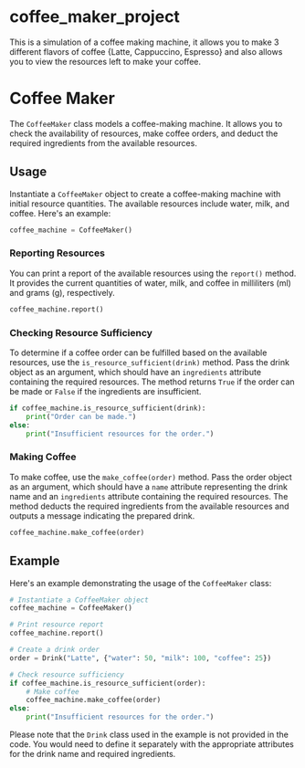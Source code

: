 # coffee_maker_project
This is a simulation of a coffee making machine, it allows you to make 3 different flavors of coffee {Latte, Cappuccino, Espresso} and also allows you to view the resources left to make your coffee.


# Coffee Maker

The `CoffeeMaker` class models a coffee-making machine. It allows you to check the availability of resources, make coffee orders, and deduct the required ingredients from the available resources.

## Usage

Instantiate a `CoffeeMaker` object to create a coffee-making machine with initial resource quantities. The available resources include water, milk, and coffee. Here's an example:

```python
coffee_machine = CoffeeMaker()
```

### Reporting Resources

You can print a report of the available resources using the `report()` method. It provides the current quantities of water, milk, and coffee in milliliters (ml) and grams (g), respectively.

```python
coffee_machine.report()
```

### Checking Resource Sufficiency

To determine if a coffee order can be fulfilled based on the available resources, use the `is_resource_sufficient(drink)` method. Pass the drink object as an argument, which should have an `ingredients` attribute containing the required resources. The method returns `True` if the order can be made or `False` if the ingredients are insufficient.

```python
if coffee_machine.is_resource_sufficient(drink):
    print("Order can be made.")
else:
    print("Insufficient resources for the order.")
```

### Making Coffee

To make coffee, use the `make_coffee(order)` method. Pass the order object as an argument, which should have a `name` attribute representing the drink name and an `ingredients` attribute containing the required resources. The method deducts the required ingredients from the available resources and outputs a message indicating the prepared drink.

```python
coffee_machine.make_coffee(order)
```

## Example

Here's an example demonstrating the usage of the `CoffeeMaker` class:

```python
# Instantiate a CoffeeMaker object
coffee_machine = CoffeeMaker()

# Print resource report
coffee_machine.report()

# Create a drink order
order = Drink("Latte", {"water": 50, "milk": 100, "coffee": 25})

# Check resource sufficiency
if coffee_machine.is_resource_sufficient(order):
    # Make coffee
    coffee_machine.make_coffee(order)
else:
    print("Insufficient resources for the order.")
```

Please note that the `Drink` class used in the example is not provided in the code. You would need to define it separately with the appropriate attributes for the drink name and required ingredients.

